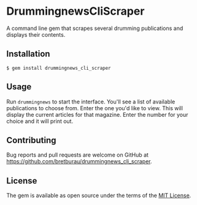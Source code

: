 # DrummingnewsCliScraper

A command line gem that scrapes several drumming publications and displays their contents.

## Installation

    $ gem install drummingnews_cli_scraper

## Usage

Run `drummingnews` to start the interface. You'll see a list of available publications to choose from. Enter the one you'd like to view. This will display the current articles for that magazine. Enter the number for your choice and it will print out. 

## Contributing

Bug reports and pull requests are welcome on GitHub at https://github.com/bretburau/drummingnews_cli_scraper.

## License

The gem is available as open source under the terms of the [MIT License](http://opensource.org/licenses/MIT).
